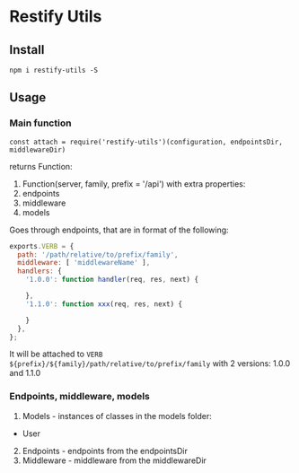 # Restify Utils

## Install

`npm i restify-utils -S`

## Usage

### Main function

`const attach = require('restify-utils')(configuration, endpointsDir, middlewareDir)`

returns Function:

1. Function(server, family, prefix = '/api') with extra properties:
2. endpoints
3. middleware
4. models

Goes through endpoints, that are in format of the following:

```js
exports.VERB = {
  path: '/path/relative/to/prefix/family',
  middleware: [ 'middlewareName' ],
  handlers: {
    '1.0.0': function handler(req, res, next) {

    },
    '1.1.0': function xxx(req, res, next) {

    }
  },
};
```

It will be attached to `VERB ${prefix}/${family}/path/relative/to/prefix/family` with 2 versions: 1.0.0 and 1.1.0

### Endpoints, middleware, models

1. Models - instances of classes in the models folder:

  * User

2. Endpoints - endpoints from the endpointsDir
3. Middleware - middleware from the middlewareDir
